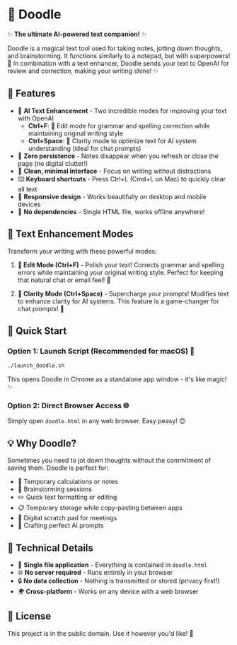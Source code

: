 # 🎨 Doodle

✨ **The ultimate AI-powered text companion!** ✨

Doodle is a magical text tool used for taking notes, jotting down thoughts, and brainstorming. It functions similarly to a notepad, but with superpowers! 🚀 In combination with a text enhancer, Doodle sends your text to OpenAI for review and correction, making your writing shine! ✨

## 🌟 Features

- 🤖 **AI Text Enhancement** - Two incredible modes for improving your text with OpenAI
  - **Ctrl+F**: 📝 Edit mode for grammar and spelling correction while maintaining original writing style
  - **Ctrl+Space**: 🎯 Clarity mode to optimize text for AI system understanding (ideal for chat prompts)
- 🔄 **Zero persistence** - Notes disappear when you refresh or close the page (no digital clutter!)
- 🎨 **Clean, minimal interface** - Focus on writing without distractions
- ⌨️ **Keyboard shortcuts** - Press Ctrl+L (Cmd+L on Mac) to quickly clear all text
- 📱 **Responsive design** - Works beautifully on desktop and mobile devices
- 🚫 **No dependencies** - Single HTML file, works offline anywhere!

## 🎯 Text Enhancement Modes

Transform your writing with these powerful modes:

1. **📝 Edit Mode (Ctrl+F)** - Polish your text! Corrects grammar and spelling errors while maintaining your original writing style. Perfect for keeping that natural chat or email feel! 💬

2. **🎯 Clarity Mode (Ctrl+Space)** - Supercharge your prompts! Modifies text to enhance clarity for AI systems. This feature is a game-changer for chat prompts! 🚀

## 🚀 Quick Start

### Option 1: Launch Script (Recommended for macOS) 🍎
```bash
./launch_doodle.sh
```

This opens Doodle in Chrome as a standalone app window - it's like magic! ✨

### Option 2: Direct Browser Access 🌐
Simply open `doodle.html` in any web browser. Easy peasy! 😊

## 💡 Why Doodle?

Sometimes you need to jot down thoughts without the commitment of saving them. Doodle is perfect for:

- 🧮 Temporary calculations or notes
- 🧠 Brainstorming sessions  
- ✏️ Quick text formatting or editing
- 📋 Temporary storage while copy-pasting between apps
- 📝 Digital scratch pad for meetings
- 🤖 Crafting perfect AI prompts

## 🔧 Technical Details

- 📄 **Single file application** - Everything is contained in `doodle.html`
- 🌐 **No server required** - Runs entirely in your browser
- 🔒 **No data collection** - Nothing is transmitted or stored (privacy first!)
- 🌍 **Cross-platform** - Works on any device with a web browser

## 📜 License

This project is in the public domain. Use it however you'd like! 🎉